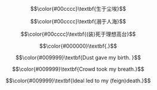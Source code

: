 <p align="center">  $$\color{#00cccc}\textbf{生于尘埃}$$ </p> 
<p align="center">  $$\color{#00cccc}\textbf{溺于人海}$$ </p> 
<p align="center">  $$\color{#00cccc}\textbf{(装)死于理想高台}$$ </p> 
<p align="center"> $$\color{#000000}\textbf{.}$$ </p>
<p align="center">  $$\color{#009999}\textbf{Dust gave my birth. }$$ </p> 
<p align="center">  $$\color{#009999}\textbf{Crowd took my breath.}$$ </p> 
<p align="center">  $$\color{#009999}\textbf{Ideal led to my (feign)death.}$$ </p> 
<!--
**WANGSSSSSSS/WANGSSSSSSS** is a ✨ _special_ ✨ repository because its `README.md` (this file) appears on your GitHub profile.

Here are some ideas to get you started:

- 🔭 I’m currently working on ...
- 🌱 I’m currently learning ...
- 👯 I’m looking to collaborate on ...
- 🤔 I’m looking for help with ...
- 💬 Ask me about ...
- 📫 How to reach me: ...
- 😄 Pronouns: ...
- ⚡ Fun fact: ...
-->
